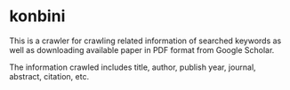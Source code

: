 # konbini
This is a crawler for crawling related information of searched keywords as well as downloading available paper in PDF format from Google Scholar.

The information crawled includes title, author, publish year, journal, abstract, citation, etc.

